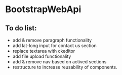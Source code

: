 # BootstrapWebApi

## To do list:
 - add & remove paragraph functionality
 - add lat-long input for contact us section
 - replace textarea with ckeditor
 - add file upload functionality
 - add & remove nav based on actived sections
 - restructure to increase reusability of components.
